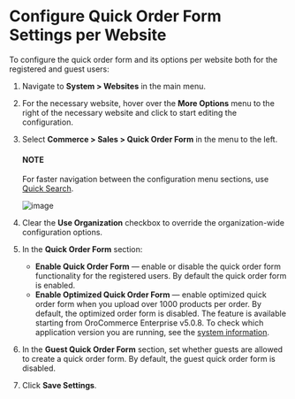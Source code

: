 <a id="user-guide-system-configuration-commerce-sales-quick-order-form-website"></a>

# Configure Quick Order Form Settings per Website

To configure the quick order form and its options per website both for the registered and guest users:

1. Navigate to **System > Websites** in the main menu.
2. For the necessary website, hover over the <i class="fa fa-ellipsis-h fa-lg" aria-hidden="true"></i> **More Options** menu to the right of the necessary website and click <i class="fas fa-cog" aria-hidden="true"></i> to start editing the configuration.
3. Select **Commerce > Sales > Quick Order Form** in the menu to the left.

   #### NOTE
   For faster navigation between the configuration menu sections, use [Quick Search](../../../../configuration/quick-search.md#user-guide-system-configuration-quick-search).

   ![image](user/img/system/websites/web_configuration/QOFWeb.png)
4. Clear the **Use Organization** checkbox to override the organization-wide configuration options.
5. In the **Quick Order Form** section:
   * **Enable Quick Order Form** — enable or disable the quick order form functionality for the registered users. By default the quick order form is enabled.
   * **Enable Optimized Quick Order Form** — enable optimized quick order form when you upload over 1000 products per order. By default, the optimized order form is disabled. The feature is available starting from OroCommerce Enterprise v5.0.8. To check which application version you are running, see the [system information](../../../../system-information/index.md#system-information).
6. In the **Guest Quick Order Form** section, set whether guests are allowed to create a quick order form. By default, the guest quick order form is disabled.
7. Click **Save Settings**.

<!-- fa-bars = fa-navicon -->
<!-- Ic Tiles is used as Set As Default in saved views, and as tiles in display layout options -->
<!-- IcPencil refers to Rename in Commerce and Inline Editing in CRM -->
<!-- Check mark in the square. -->
<!-- SortDesc is also used as drop-down arrow -->
